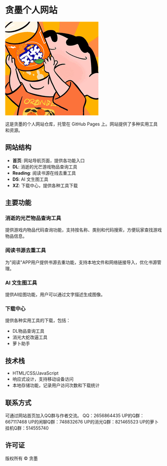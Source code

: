 # 贪墨个人网站
![网站图标](/img/xz.gif)

这是贪墨的个人网站仓库，托管在 GitHub Pages 上。网站提供了多种实用工具和资源。

## 网站结构

- **首页**: 网站导航页面，提供各功能入口
- **DL**: 消逝的光芒游戏物品查询工具
- **Reading**: 阅读书源在线去重工具
- **DS**: AI 文生图工具
- **XZ**: 下载中心，提供各种工具下载

## 主要功能

### 消逝的光芒物品查询工具
提供游戏内物品代码查询功能，支持按名称、类别和代码搜索，方便玩家查找游戏物品信息。

### 阅读书源去重工具
为"阅读"APP用户提供书源去重功能，支持本地文件和网络链接导入，优化书源管理。

### AI 文生图工具
提供AI绘图功能，用户可以通过文字描述生成图像。

### 下载中心
提供各种实用工具的下载，包括：
- DL物品查询工具
- 消光大蛇改逼工具
- 萝卜助手

## 技术栈
- HTML/CSS/JavaScript
- 响应式设计，支持移动设备访问
- 本地存储功能，记录用户访问次数和下载统计

## 联系方式
可通过网站首页加入QQ群与作者交流。
QQ：2656864435
UP的Q群：667117468
UP的闲聊Q群：748832676
UP的消光Q群：821465523
UP的萝卜挂机Q群：514555740

## 许可证
版权所有 © 贪墨
